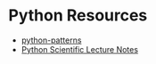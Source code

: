 # Python Resources

* [python-patterns](https://github.com/faif/python-patterns)
* [Python Scientific Lecture Notes](http://scipy-lectures.github.io/index.html)
